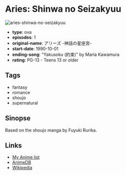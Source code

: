 # Aries: Shinwa no Seizakyuu

![aries-shinwa-no-seizakyuu](https://cdn.myanimelist.net/images/anime/3/58363.jpg)

-   **type**: ova
-   **episodes**: 1
-   **original-name**: アリーズ -神話の星座宮-
-   **start-date**: 1990-10-01
-   **ending-song**: "Yakusoku (約束)" by Maria Kawamura
-   **rating**: PG-13 - Teens 13 or older

## Tags

-   fantasy
-   romance
-   shoujo
-   supernatural

## Sinopse

Based on the shoujo manga by Fuyuki Rurika.

## Links

-   [My Anime list](https://myanimelist.net/anime/22271/Aries__Shinwa_no_Seizakyuu)
-   [AnimeDB](http://anidb.info/perl-bin/animedb.pl?show=anime&aid=5324)
-   [Wikipedia](http://ja.wikipedia.org/wiki/%E3%82%A2%E3%83%AA%E3%83%BC%E3%82%BA)
